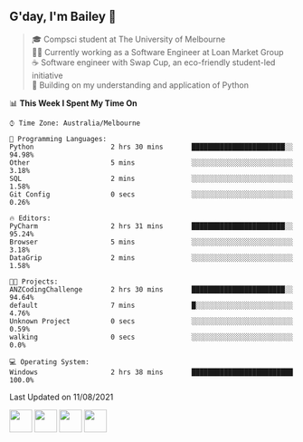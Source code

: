 ## G'day, I'm Bailey 👋

> 🎓 Compsci student at The University of Melbourne <br>
> 👨‍💻 Currently working as a Software Engineer at Loan Market Group <br>
> ☕️ Software engineer with Swap Cup, an eco-friendly student-led initiative <br>
> 🌱 Building on my understanding and application of Python

<!--START_SECTION:waka-->
📊 **This Week I Spent My Time On** 

```text
⌚︎ Time Zone: Australia/Melbourne

💬 Programming Languages: 
Python                   2 hrs 30 mins       ███████████████████████░░   94.98% 
Other                    5 mins              ░░░░░░░░░░░░░░░░░░░░░░░░░   3.18% 
SQL                      2 mins              ░░░░░░░░░░░░░░░░░░░░░░░░░   1.58% 
Git Config               0 secs              ░░░░░░░░░░░░░░░░░░░░░░░░░   0.26%

🔥 Editors: 
PyCharm                  2 hrs 31 mins       ███████████████████████░░   95.24% 
Browser                  5 mins              ░░░░░░░░░░░░░░░░░░░░░░░░░   3.18% 
DataGrip                 2 mins              ░░░░░░░░░░░░░░░░░░░░░░░░░   1.58%

🐱‍💻 Projects: 
ANZCodingChallenge       2 hrs 30 mins       ███████████████████████░░   94.64% 
default                  7 mins              █░░░░░░░░░░░░░░░░░░░░░░░░   4.76% 
Unknown Project          0 secs              ░░░░░░░░░░░░░░░░░░░░░░░░░   0.59% 
walking                  0 secs              ░░░░░░░░░░░░░░░░░░░░░░░░░   0.0%

💻 Operating System: 
Windows                  2 hrs 38 mins       █████████████████████████   100.0%

```


 Last Updated on 11/08/2021
<!--END_SECTION:waka-->

[<img height="40px" src="https://img.icons8.com/ios-filled/2x/linkedin.png">](https://linkedin.com/in/baileybutler1)
[<img height="40px" src="https://img.icons8.com/ios-filled/2x/github.png">](https://github.com/baely)
[<img height="40px" src="https://img.icons8.com/ios-filled/2x/salesforce.png">](https://trailblazer.me/id/baileybutler)
[<img height="40px" src="https://img.icons8.com/ios-filled/2x/instagram.png">](https://instagram.com/bae1y)
